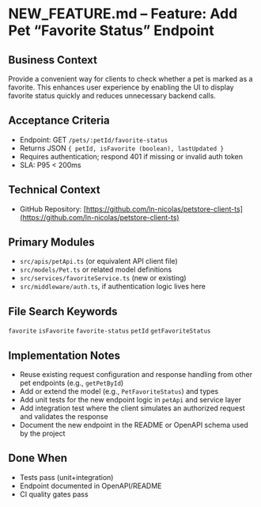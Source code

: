 # NEW_FEATURE.md – Feature: Add Pet “Favorite Status” Endpoint

## Business Context
Provide a convenient way for clients to check whether a pet is marked as a favorite. This enhances user experience by enabling the UI to display favorite status quickly and reduces unnecessary backend calls.

## Acceptance Criteria
- Endpoint: GET `/pets/:petId/favorite-status`
- Returns JSON `{ petId, isFavorite (boolean), lastUpdated }`
- Requires authentication; respond 401 if missing or invalid auth token
- SLA: P95 < 200ms

## Technical Context
- GitHub Repository: [https://github.com/ln-nicolas/petstore-client-ts](https://github.com/ln-nicolas/petstore-client-ts)

## Primary Modules
- `src/apis/petApi.ts` (or equivalent API client file)
- `src/models/Pet.ts` or related model definitions
- `src/services/favoriteService.ts` (new or existing)
- `src/middleware/auth.ts`, if authentication logic lives here

## File Search Keywords
`favorite`
`isFavorite`
`favorite-status`
`petId`
`getFavoriteStatus`

## Implementation Notes
- Reuse existing request configuration and response handling from other pet endpoints (e.g., `getPetById`)
- Add or extend the model (e.g., `PetFavoriteStatus`) and types
- Add unit tests for the new endpoint logic in `petApi` and service layer
- Add integration test where the client simulates an authorized request and validates the response
- Document the new endpoint in the README or OpenAPI schema used by the project

## Done When
- Tests pass (unit+integration)
- Endpoint documented in OpenAPI/README
- CI quality gates pass

